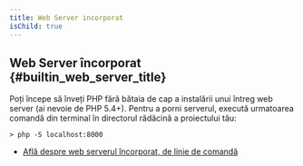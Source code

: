 ```yaml
---
title: Web Server incorporat
isChild: true
---
```


## Web Server încorporat {#builtin_web_server_title}

Poți începe să înveți PHP fără bătaia de cap a instalării unui întreg web server
(ai nevoie de PHP 5.4+). Pentru a porni serverul, execută urmatoarea comandă
din terminal în directorul rădăcină a proiectului tău:

    > php -S localhost:8000

* [Află despre web serverul încorporat, de linie de comandă][cli-server]

[cli-server]: http://www.php.net/manual/ro/features.commandline.webserver.php
